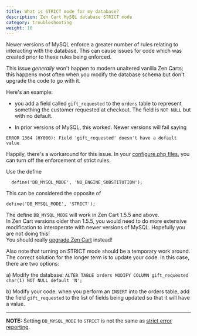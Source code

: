```yaml
---
title: What is STRICT mode for my database? 
description: Zen Cart MySQL database STRICT mode
category: troubleshooting
weight: 10
---
```


Newer versions of MySQL enforce a greater number of rules relating to 
interacting with the database.  This can cause issues for code which 
was created prior to these rules being enforced. 

This issue *generally* won't happen to modern unaltered vanilla Zen Carts; this happens most often 
when you modify the database schema but don't upgrade the code to go 
with it. 

Here's an example: 

- you add a field called `gift_requested` to the `orders` table to represent something the customer
requested at checkout.  The field is `NOT NULL` but with no default.

- In prior versions of MySQL, this worked.  Newer versions will fail saying
```
ERROR 1364 (HY000): Field 'gift_requested' doesn't have a default value
``` 
Happily, there's a workaround for this issue.  In your 
[configure.php files](/user/miscellaneous/configure/), you can turn off the enforcement of strict rules. 

Use the define 
```
  define('DB_MYSQL_MODE', 'NO_ENGINE_SUBSTITUTION');
```

This can be considered the opposite of 

```
define('DB_MYSQL_MODE', 'STRICT');
```

The define `DB_MYSQL_MODE` will work in Zen Cart 1.5.5 and above.  
In Zen Cart versions older than 1.5.5, you would need to do
more extensive modification to interoperate with newer versions
of MySQL.  Hopefully you are not doing this!  
You should really [upgrade Zen Cart](/user/upgrading/) instead!

Also note that turning on STRICT mode should be a temporary work around.
The correct solution for the longer term is to update your code.  In
this case, there are two options: 

a) Modify the database: `ALTER TABLE orders MODIFY COLUMN gift_requested char(1) NOT NULL default 'N'; ` 

b) Modify your code: when you perform an `INSERT` into the orders table, add 
the field `gift_requested` to the list of fields being updated so that it will have a value. 

--- 

**NOTE:** Setting `DB_MYSQL_MODE` to `STRICT` is not the same as 
[strict error reporting](/user/troubleshooting/strict_error_reporting). 

